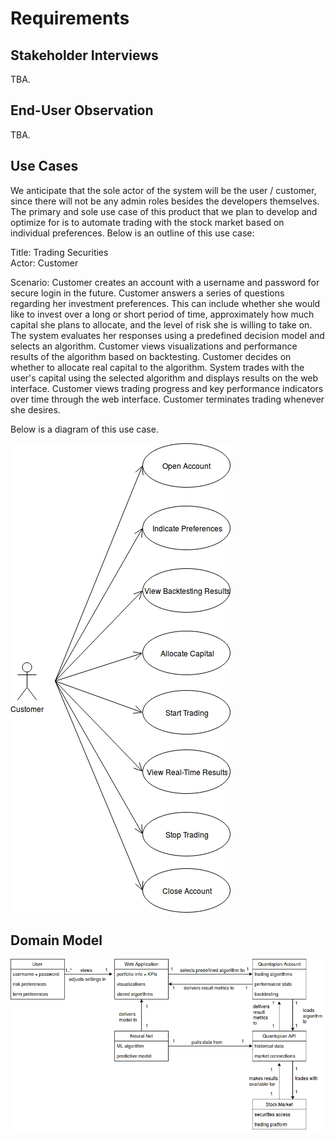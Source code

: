 # Requirements

## Stakeholder Interviews
TBA.

## End-User Observation
TBA.

## Use Cases 
We anticipate that the sole actor of the system will be the user / customer, since there will not be any admin roles besides the developers themselves. The primary and sole use case of this product that we plan to develop and optimize for is to automate trading with the stock market based on individual preferences. Below is an outline of this use case:

Title: Trading Securities <br>
Actor: Customer

Scenario: Customer creates an account with a username and password for secure login in the future. Customer answers a series of questions regarding her investment preferences. This can include whether she would like to invest over a long or short period of time, approximately how much capital she plans to allocate, and the level of risk she is willing to take on. The system evaluates her responses using a predefined decision model and selects an algorithm. Customer views visualizations and performance results of the algorithm based on backtesting. Customer decides on whether to allocate real capital to the algorithm. System trades with the user's capital using the selected algorithm and displays results on the web interface. Customer views trading progress and key performance indicators over time through the web interface. Customer terminates trading whenever she desires.  

Below is a diagram of this use case.

![alt text](UML/use_case_diagram.png "A use case diagram for customers who would like to trade securities using our platform.")

## Domain Model

![alt text](UML/domain_model.png "A domain model of the system.")

